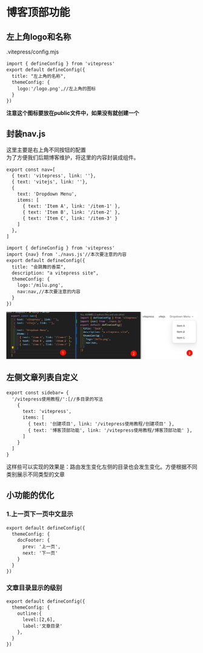 # 博客顶部功能
## 左上角logo和名称
.vitepress/config.mjs
```
import { defineConfig } from 'vitepress'
export default defineConfig({
  title: "左上角的名称",
  themeConfig: {
    logo:'/logo.png',//左上角的图标
  }
})
```
**注意这个图标要放在public文件中，如果没有就创建一个**

## 封装nav.js
这里主要是右上角不同按钮的配置  
为了方便我们后期博客维护，将这里的内容封装成组件。
```
export const nav=[
  { text: 'vitepress', link: ''},
  { text: 'vitejs', link: ''},
  {
    text: 'Dropdown Menu',
    items: [
      { text: 'Item A', link: '/item-1' },
      { text: 'Item B', link: '/item-2' },
      { text: 'Item C', link: '/item-3' }
    ]
  },
]
```
```
import { defineConfig } from 'vitepress'
import {nav} from './navs.js'//本次要注意的内容
export default defineConfig({
  title: "会跳舞的香菜",
  description: "a vitepress site",
  themeConfig: {
    logo:'/milu.png',
    nav:nav,//本次要注意的内容
  }
})
``` 
![](./images/nav的使用.jpg)
## 左侧文章列表自定义
```
export const sidebar= {
  '/vitepress使用教程/':[//多目录的写法
    {
      text: 'vitepress',
      items: [
        { text: '创建项目', link: '/vitepress使用教程/创建项目' },
        { text: '博客顶部功能', link: '/vitepress使用教程/博客顶部功能' },
      ]
    }
  ]
}
```
这样些可以实现的效果是：路由发生变化左侧的目录也会发生变化。方便根据不同类别展示不同类型的文章
## 小功能的优化
### 1.上一页下一页中文显示
```
export default defineConfig({
  themeConfig: {
    docFooter: {
      prev: '上一页',
      next: '下一页'
    }
  }
})
```
### 文章目录显示的级别
```
export default defineConfig({
  themeConfig: {
    outline:{
      level:[2,6],
      label:'文章目录'
    },
  }
})
```

